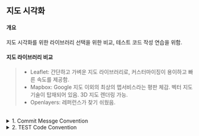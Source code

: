## 지도 시각화

#### **개요**

지도 시각화를 위한 라이브러리 선택을 위한 비교, 테스트 코드 작성 연습을 위함.

#### **지도 라이브러리 비교**

> - Leaflet: 간단하고 가벼운 지도 라이브러리로, 커스터마이징이 용이하고 빠른 속도를 제공함.
> - Mapbox: Google 지도 이외의 최상의 맵서비스라는 평판 체감. 벡터 지도 기술이 탑재되어 있음. 3D 지도 렌더링 가능.
> - Openlayers: 레퍼런스가 찾기 쉬웠음.

<br>

<details><summary> 1. Commit Messge Convention 
</summary>

- feat : 새로운 기능 추가
- fix : 버그 수정
- docs : 문서 변경
- chore: 구조 변경
- style: 디자인 변경
- test: 테스트 코드 추가, 수정, 삭제
- refactor: 코드 리팩토링 (성능 향상 X, 단순 버그 수정)
- perf: 성능 향상을 위한 코드 변경
- build: 빌드 시스템 또는 외부 종속성 변경
- ci: CI/CD 설정 변경 및 스크립트 수정

</details>
<details><summary> 2. TEST Code Convention
</summary>

- 폴더 이름은 00-페이지명, 파일명은 기능명으로 설정. (ex. 01-login / feature.test.ts)
- 테스트 제목은 서술적이며 명확하게 표현.
- 'describe' 블록 하에 여러 it를 사용해 개별 테스트.
- 속성 선택은 'id'나 'data-\*'로 사용.

</details>
